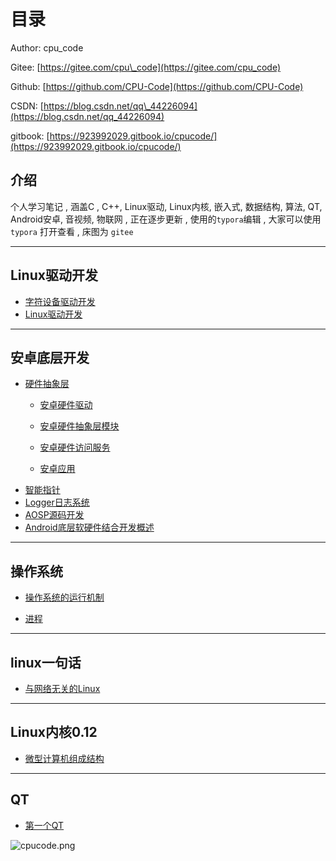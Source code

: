 # 目录

Author: cpu\_code

Gitee: [https://gitee.com/cpu\_code](https://gitee.com/cpu_code)

Github: [https://github.com/CPU-Code](https://github.com/CPU-Code)

CSDN: [https://blog.csdn.net/qq\_44226094](https://blog.csdn.net/qq_44226094)

gitbook: [https://923992029.gitbook.io/cpucode/](https://923992029.gitbook.io/cpucode/)

## 介绍

个人学习笔记 , 涵盖C , C++, Linux驱动, Linux内核, 嵌入式, 数据结构, 算法, QT, Android安卓, 音视频, 物联网 , 正在逐步更新 , 使用的`typora`编辑 , 大家可以使用 `typora` 打开查看 , 床图为 `gitee`

-----------------------

## Linux驱动开发 <a id="linux_driver"></a>

* [字符设备驱动开发](linux_driver/character_device_driver.md)
* [Linux驱动开发](linux_driver/linux_driver.md)

-------------------------------

## 安卓底层开发 <a id="android_bottom"></a>

* [硬件抽象层](android_bottom/hardware_abstraction_layer/)
  * [安卓硬件驱动](android_bottom/hardware_abstraction_layer/Android_hardware_driver.md)

  * [安卓硬件抽象层模块](android_bottom/hardware_abstraction_layer/Android_hardware_abstraction_layer_module.md)

  * [安卓硬件访问服务](android_bottom/hardware_abstraction_layer/Android_hardware_access_service.md)

  * [安卓应用](android_bottom/hardware_abstraction_layer/Android_application.md)
* [智能指针](android_bottom/smart_pointer.md)
* [Logger日志系统](android_bottom/logger_log_system.md)
* [AOSP源码开发](android_bottom/AOSP.md)
* [Android底层软硬件结合开发概述](android_bottom/summary.md)

--------------------------------

## 操作系统 <a id="operating_system"></a>

* [操作系统的运行机制](operating_system/operat_mechanism.md)

* [进程](operating_system/process.md)

----------------------------

## linux一句话 <a id="linux_in_a_word"></a>

* [与网络无关的Linux](linux_in_a_word/network_indepen.md)

----------------------------

## Linux内核0.12 <a id="linux_kernel_0_12"></a>

* [微型计算机组成结构](linux_kernel_0_12/computer_composition.md)

--------------------------

## QT <a id="QT"></a>

* [第一个QT](QT/first_qt.md)


![cpucode.png](https://s1.ax1x.com/2020/06/18/Nnpxmj.png)

